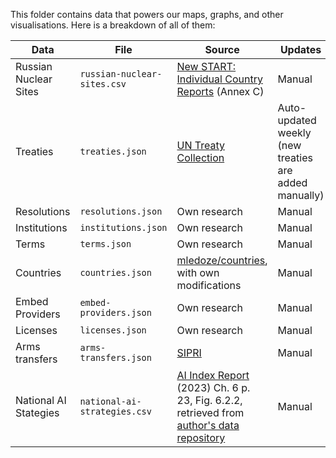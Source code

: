This folder contains data that powers our maps, graphs, and other visualisations. Here is a breakdown of all of them:

| Data                  | File                         | Source                                                                                                                                                                                                      | Updates                                               |
| --------------------- | ---------------------------- | ----------------------------------------------------------------------------------------------------------------------------------------------------------------------------------------------------------- | ----------------------------------------------------- |
| Russian Nuclear Sites | `russian-nuclear-sites.csv`  | [New START: Individual Country Reports](https://unidir.org/publication/new-start-model-transparency-nuclear-disarmament-individual-country-reports) (Annex C)                                               | Manual                                                |
| Treaties              | `treaties.json`              | [UN Treaty Collection](https://treaties.un.org/Pages/Home.aspx?clang=_en)                                                                                                                                   | Auto-updated weekly (new treaties are added manually) |
| Resolutions           | `resolutions.json`           | Own research                                                                                                                                                                                                | Manual                                                |
| Institutions          | `institutions.json`          | Own research                                                                                                                                                                                                | Manual                                                |
| Terms                 | `terms.json`                 | Own research                                                                                                                                                                                                | Manual                                                |
| Countries             | `countries.json`             | [mledoze/countries](https://github.com/mledoze/countries), with own modifications                                                                                                                           | Manual                                                |
| Embed Providers       | `embed-providers.json`       | Own research                                                                                                                                                                                                | Manual                                                |
| Licenses              | `licenses.json`              | Own research                                                                                                                                                                                                | Manual                                                |
| Arms transfers        | `arms-transfers.json`        | [SIPRI](https://armstrade.sipri.org/armstrade/page/values.php)                                                                                                                                              | Manual                                                |
| National AI Stategies | `national-ai-strategies.csv` | [AI Index Report](https://aiindex.stanford.edu/report/) (2023) Ch. 6 p. 23, Fig. 6.2.2, retrieved from [author's data repository](https://drive.google.com/drive/folders/1ma9WZJzKreS8f2It1rMy_KkkbX6XwDOK) | Manual                                                |
